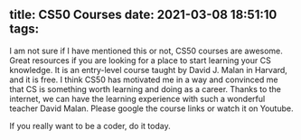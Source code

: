 title: CS50 Courses
date: 2021-03-08 18:51:10
tags:
---
I am not sure if I have mentioned this or not, CS50 courses are awesome. Great resources if you are looking for a place to start learning your CS knowledge. It is an entry-level course taught by David J. Malan in Harvard, and it is free. I think CS50 has motivated me in a way and convinced me that CS is something worth learning and doing as a career. Thanks to the internet, we can have the learning experience with such a wonderful teacher David Malan. Please google the course links or watch it on Youtube.

If you really want to be a coder, do it today.